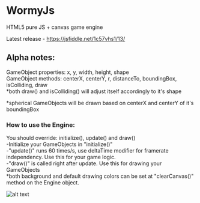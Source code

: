 # WormyJs
HTML5 pure JS + canvas game engine

Latest release - https://jsfiddle.net/1c57vhs1/13/

## Alpha notes:
GameObject properties: x, y, width, height, shape  
GameObject methods: centerX, centerY, r, distanceTo, boundingBox, isColliding, draw  
*both draw() and isColliding() will adjust itself accordingly to it's shape

*spherical GameObjects will be drawn based on centerX and centerY of it's boundingBox

### How to use the Engine:
You should override: initialize(), update() and draw()  
-Initialize your GameObjects in "initialize()"  
-"update()" runs 60 times/s, use deltaTime modifier for framerate independency. Use this for your game logic.  
-"draw()" is called right after update. Use this for drawing your GameObjects  
*both background and default drawing colors can be set at "clearCanvas()" method on the Engine object.

![alt text](http://i.imgur.com/59i0K7E.png?1 "preview")
